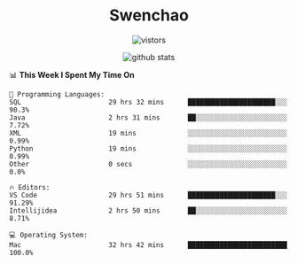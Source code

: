 <h1 align="center">Swenchao</h3>

<p align="center">
  <img src="https://visitor-badge.glitch.me/badge?page_id=Swenchao" alt="vistors" />
</p>

<p align="center">
  <img src="https://github-readme-stats.vercel.app/api?username=Swenchao&count_private=true&show_icons=true&theme=vue-dark&hide_title=true" alt="github stats" />
</p>

<!--START_SECTION:waka-->
📊 **This Week I Spent My Time On** 

```text
💬 Programming Languages: 
SQL                      29 hrs 32 mins      ██████████████████████░░░   90.3% 
Java                     2 hrs 31 mins       ██░░░░░░░░░░░░░░░░░░░░░░░   7.72% 
XML                      19 mins             ░░░░░░░░░░░░░░░░░░░░░░░░░   0.99% 
Python                   19 mins             ░░░░░░░░░░░░░░░░░░░░░░░░░   0.99% 
Other                    0 secs              ░░░░░░░░░░░░░░░░░░░░░░░░░   0.0%

🔥 Editors: 
VS Code                  29 hrs 51 mins      ██████████████████████░░░   91.29% 
Intellijidea             2 hrs 50 mins       ██░░░░░░░░░░░░░░░░░░░░░░░   8.71%

💻 Operating System: 
Mac                      32 hrs 42 mins      █████████████████████████   100.0%

```


<!--END_SECTION:waka-->
